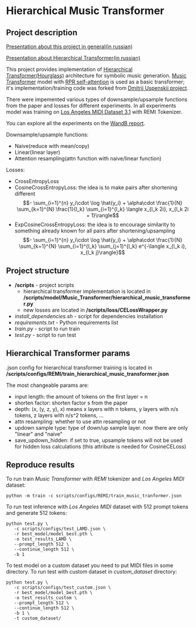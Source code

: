 # Hierarchical Music Transformer 

## Project description

[Presentation about this project in general(in russian)](https://docs.google.com/presentation/d/1VHXYBQ_0hllOIsx__vtl1KVxg13-n1NKNoh-QT1Fy_0/edit?usp=sharing)

[Presentation about Hierarchical Transformer(in russian)](https://docs.google.com/presentation/d/1DcA-sDbcwSP1stT-Zc5jt3T3nxezFi2h3lZkY3_SvwM/edit?usp=sharing)

This project provides implementation of [Hierarchical Transformer(Hourglass)](https://arxiv.org/pdf/2110.13711) architecture for symbolic music generation. [Music Transformer](https://arxiv.org/pdf/1809.04281) model with [RPR self-attention](https://arxiv.org/pdf/1803.02155) is used as a basic transformer; it's implementation/training code was forked from [Dmitrii Uspenskii project](https://github.com/wwwwwert/Neuromusic). <br />

There were impemented various types of downsample/upsample functions from the paper and losses for different experiments. In all experiments model was training on [Los Angeles MIDI Dataset 3.1](https://github.com/asigalov61/Los-Angeles-MIDI-Dataset) with REMI Tokenizer. <br />

You can explore all the experiments on the [WandB report](https://api.wandb.ai/links/glinkamusic-ai/q9cq3gfg).

Downsample/upsample functions:
- Naive(reduce with mean/copy)
- Linear(linear layer)
- Attention resampling(attn function with naive/linear function)

Losses:
- CrossEntropyLoss
- CosineCrossEntropyLoss: the idea is to make pairs after shortening different $$- \sum_{i=1}^{n} y_i\cdot \log \hat{y_i} + \alpha\cdot \frac{1}{N} \sum_{k=1}^{N} \frac{1}{l_k} \sum_{i=1}^{l_k} \langle x_{l_k 2i}, x_{l_k 2i + 1}\rangle$$
- ExpCosineCrossEntropyLoss: the idea is to encourage similarity to something already known for all pairs after shortening/upsampling $$- \sum_{i=1}^{n} y_i\cdot \log \hat{y_i} + \alpha\cdot \frac{1}{N} \sum_{k=1}^{N} \sum_{i=1}^{l_k} \sum_{j=1}^{l_k} e^{-\langle x_{l_k i}, x_{l_k j}\rangle}$$

## Project structure
- **/scripts** - project scripts
     - hierarchical transformer implementation is located in **/scripts/model/Music_Transformer/hierarchical_music_transformer.py**
     - new losses are located in **/scripts/loss/CELossWrapper.py**
- _install_dependencies.sh_ - script for dependencies installation
- _requirements.txt_ - Python requirements list
- _train.py_ - script to run train
- _test.py_ - script to run test

## Hierarchical Transformer params
.json config for hierarchical transformer training is located in **/scripts/configs/REMI/train_hierarchical_music_transformer.json**

The most changeable params are:
- input length: the amount of tokens on the first layer = n
- shorten factor: shorten factor s from the paper
- depth: (x, (y, z, y), x) means x layers with n tokens, y layers with n/s tokens, z layers with n/s^2 tokens, ...
- attn resampling: whether to use attn resampling or not
- updown sample type: type of down/up sample layer. now there are only "linear" and "naive"
- save_updown_hidden: if set to true, upsample tokens will not be used for hidden loss calculations (this attribute is needed for CosineCELoss)

## Reproduce results
To run train _Music Transformer_ with _REMI_ tokenizer and _Los Angeles MIDI_ dataset:
```shell
python -m train -c scripts/configs/REMI/train_music_tranformer.json
```

To run test inference with _Los Angeles MIDI_ dataset with 512 prompt tokens and generate 512 tokens:
```
python test.py \
   -c scripts/configs/test_LAMD.json \
   -r best_model/model_best.pth \
   -o test_results_LAMD \
   --prompt_length 512 \
   --continue_length 512 \
   -b 1
```

To test model on a custom dataset you need to put MIDI files in some directory.
To run test with custom dataset in _custom_dataset_ directory:
```
python test.py \
   -c scripts/configs/test_custom.json \
   -r best_model/model_best.pth \
   -o test_results_custom \
   --prompt_length 512 \
   --continue_length 512 \
   -b 1 \
   -t custom_dataset/
```
